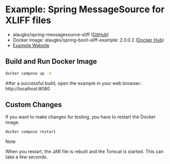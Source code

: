 # Example: Spring MessageSource for XLIFF files

* alaugks/spring-messagesource-xliff ([GitHub](https://github.com/alaugks/spring-messagesource-xliff))
* Docker Image: alaugks/spring-boot-xliff-example:
  2.0.0.2 ([Docker Hub](https://hub.docker.com/repository/docker/alaugks/spring-boot-xliff-example/general))
* [Example Website](https://spring-boot-xliff-example.alaugks.dev)

## Build and Run Docker Image

```bash
docker compose up -d
```

After a successful build, open the example in your web browser.: http://localhost:8080

## Custom Changes

If you want to make changes for testing, you have to restart the Docker image.

```bash
docker compose restart
```

> [!NOTE]  
> When you restart, the JAR file is rebuilt and the Tomcat is started. This can take a few seconds.
